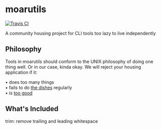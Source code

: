 # moarutils

[![Travis CI](https://travis-ci.com/jldugger/moarutils.svg?branch=master)](https://travis-ci.com/jldugger/moarutils)

A community housing project for CLI tools too lazy to live independently

## Philosophy

Tools in moarutils should conform to the UNIX philosophy of doing one thing well. Or in our case, kinda okay.
We will reject your housing application if it:

• does too many things  
• fails to do [the dishes](https://www.shellcheck.net/) regularly  
• is [too good](https://joeyh.name/code/moreutils/)

## What's Included

trim: remove trailing and leading whitespace
